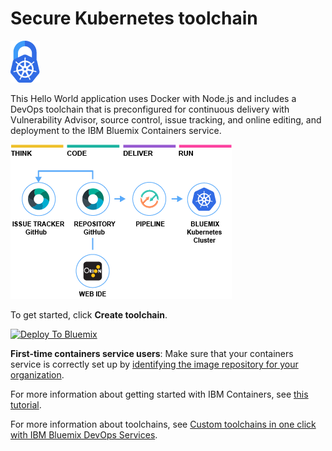 # Secure Kubernetes toolchain
![Icon](./.bluemix/secure-lock-kubernetes.png)

This Hello World application uses Docker with Node.js and includes a DevOps toolchain that is preconfigured for continuous delivery with Vulnerability Advisor, source control, issue tracking, and online editing, and deployment to the IBM Bluemix Containers service.

![Icon](./.bluemix/toolchain.png)

To get started, click **Create toolchain**.

[![Deploy To Bluemix](https://console.bluemix.net/devops/graphics/create_toolchain_button.png)](https://console.bluemix.net/devops/setup/deploy/?repository=https%3A//github.com/hmagph/secure-kube-toolchain)

**First-time containers service users**: Make sure that your containers service is correctly set up by [identifying the image repository for your organization](https://console.bluemix.net/docs/containers/container_creating_ov.html#container_namespace). 

For more information about getting started with IBM Containers, see [this tutorial](https://console.bluemix.net/docs/containers/container_gettingstarted_tutorial_lesson1.html#container_gettingstarted_tutorial_lesson_1).

For more information about toolchains, see [Custom toolchains in one click with IBM Bluemix DevOps Services](https://developer.ibm.com/devops-services/2016/06/16/open-toolchain-with-ibm-bluemix-devops-services/).
